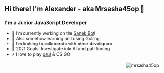 ## Hi there! I'm Alexander - aka Mrsasha45op 👋

### I'm a Junior JavaScript Developer
- 🔭 I’m currently working on the [Sanek Bot][sanek]!
- 🌱 Also somehow learning and using Golang
- 👯 I’m looking to collaborate with other developers
- 🧐 2021 Goals: Investigate into AI and pathfinding
- ⚡ I love to play [osu!][osu] & CS:GO

<img align="right" src="https://github-readme-stats.vercel.app/api?username=mrsasha45op&show_icons=true&theme=tokyonight" alt="mrsasha45op" />


[osu]: https://osu.ppy.sh/users/12289422
[twitch]: https://twitch.tv/mrsasha45op
[sanek]: https://sanek.tech
